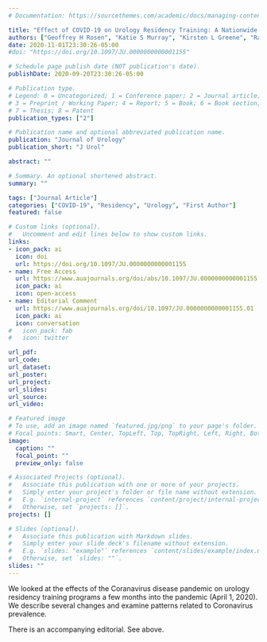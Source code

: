 ```yaml
---
# Documentation: https://sourcethemes.com/academic/docs/managing-content/

title: "Effect of COVID-19 on Urology Residency Training: A Nationwide Survey of Program Directors by the Society of Academic Urologists"
authors: ["Geoffrey H Rosen", "Katie S Murray", "Kirsten L Greene", "Raj S Pruthi", "Lee Richstone", "Moben Mirza"]
date: 2020-11-01T23:30:26-05:00
#doi: "https://doi.org/10.1097/JU.0000000000001155"

# Schedule page publish date (NOT publication's date).
publishDate: 2020-09-20T23:30:26-05:00

# Publication type.
# Legend: 0 = Uncategorized; 1 = Conference paper; 2 = Journal article;
# 3 = Preprint / Working Paper; 4 = Report; 5 = Book; 6 = Book section;
# 7 = Thesis; 8 = Patent
publication_types: ["2"]

# Publication name and optional abbreviated publication name.
publication: "Journal of Urology"
publication_short: "J Urol"

abstract: ""

# Summary. An optional shortened abstract.
summary: ""

tags: ["Journal Article"]
categories: ["COVID-19", "Residency", "Urology", "First Author"]
featured: false

# Custom links (optional).
#   Uncomment and edit lines below to show custom links.
links:
- icon_pack: ai
  icon: doi
  url: https://doi.org/10.1097/JU.0000000000001155
- name: Free Access
  url: https://www.auajournals.org/doi/abs/10.1097/JU.0000000000001155
  icon_pack: ai
  icon: open-access
- name: Editorial Comment
  url: https://www.auajournals.org/doi/10.1097/JU.0000000000001155.01
  icon_pack: ai
  icon: conversation
#   icon_pack: fab
#   icon: twitter

url_pdf:
url_code:
url_dataset:
url_poster:
url_project:
url_slides:
url_source:
url_video:

# Featured image
# To use, add an image named `featured.jpg/png` to your page's folder.
# Focal points: Smart, Center, TopLeft, Top, TopRight, Left, Right, BottomLeft, Bottom, BottomRight.
image:
  caption: ""
  focal_point: ""
  preview_only: false

# Associated Projects (optional).
#   Associate this publication with one or more of your projects.
#   Simply enter your project's folder or file name without extension.
#   E.g. `internal-project` references `content/project/internal-project/index.md`.
#   Otherwise, set `projects: []`.
projects: []

# Slides (optional).
#   Associate this publication with Markdown slides.
#   Simply enter your slide deck's filename without extension.
#   E.g. `slides: "example"` references `content/slides/example/index.md`.
#   Otherwise, set `slides: ""`.
slides: ""
---
```


We looked at the effects of the Coranavirus disease pandemic on urology residency training programs a few months into the pandemic (April 1, 2020). We describe several changes and examine patterns related to Coronavirus prevalence.

There is an accompanying editorial. See above.
